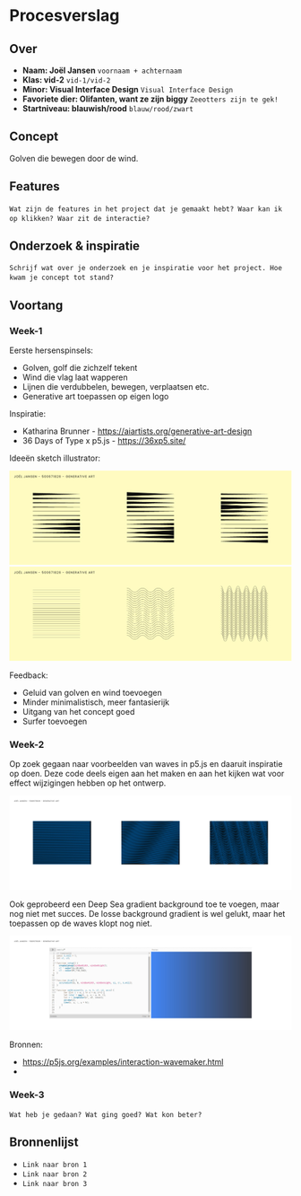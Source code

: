 <!-- Vergeet je niet de comments uit te zetten voordat je begint met typen? 💬 -->

# Procesverslag

## Over
* **Naam: Joël Jansen** `voornaam + achternaam`
* **Klas: vid-2** `vid-1/vid-2`
* **Minor: Visual Interface Design** `Visual Interface Design`
* **Favoriete dier: Olifanten, want ze zijn biggy** `Zeeotters zijn te gek!`
* **Startniveau: blauwish/rood** `blauw/rood/zwart`

## Concept

Golven die bewegen door de wind.

## Features

`Wat zijn de features in het project dat je gemaakt hebt? Waar kan ik op klikken? Waar zit de interactie?`

## Onderzoek & inspiratie
`Schrijf wat over je onderzoek en je inspiratie voor het project. Hoe kwam je concept tot stand?`

## Voortang

### Week-1
Eerste hersenspinsels:
- Golven, golf die zichzelf tekent
- Wind die vlag laat wapperen
- Lijnen die verdubbelen, bewegen, verplaatsen etc.
- Generative art toepassen op eigen logo

Inspiratie:
- Katharina Brunner - https://aiartists.org/generative-art-design
- 36 Days of Type x p5.js - https://36xp5.site/

Ideeën sketch illustrator:

![-screenshot-](images/generativeart-inspo1.jpg)
![-screenshot-](images/generativeart-inspo4.jpg)

Feedback:
- Geluid van golven en wind toevoegen
- Minder minimalistisch, meer fantasierijk
- Uitgang van het concept goed
- Surfer toevoegen

### Week-2
Op zoek gegaan naar voorbeelden van waves in p5.js en daaruit inspiratie op doen.
Deze code deels eigen aan het maken en aan het kijken wat voor effect wijzigingen hebben op het ontwerp.

![-screenshot-](images/generativeart-week1.jpg)

Ook geprobeerd een Deep Sea gradient background toe te voegen, maar nog niet met succes. De losse background gradient is wel gelukt, maar het toepassen op de waves klopt nog niet.

![-screenshot-](images/generativeart-gradient.jpg)

Bronnen:
- https://p5js.org/examples/interaction-wavemaker.html 
- 

### Week-3
`Wat heb je gedaan? Wat ging goed? Wat kon beter?`


## Bronnenlijst

* `Link naar bron 1`
* `Link naar bron 2`
* `Link naar bron 3`
